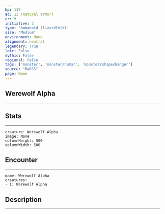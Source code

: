```yaml
---
hp: 119
ac: 13 (natural armor)
cr: 9
initiative: 2
type: 'humanoid (lizardfolk)'    
size: 'Medium'
environment: None
alignment: neutral
legendary: True
lair: False
mythic: False
regional: False
tags: ['monster', 'monster/human', 'monster/shapechanger']
source: "MaDSS"
page: None
---
```


## Werewolf Alpha
---



## Stats
---

```statblock
creature: Werewolf Alpha
image: None
columnHeight: 500
columnWidth: 500
```

## Encounter
---

```encounter-table
name: Werewolf Alpha
creatures:
- 1: Werewolf Alpha
```

## Description
---




